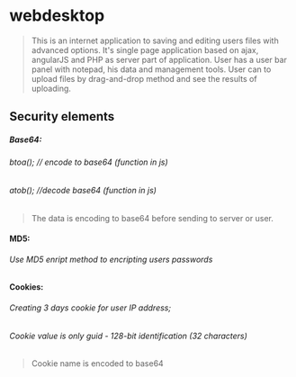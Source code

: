 # webdesktop
> This is an internet application to saving and editing users files with advanced options. It's single page application based on ajax, angularJS and PHP as server part of application.
> User has a user bar panel with notepad, his data and management tools. User can to upload files by drag-and-drop method and see the results of uploading.

## Security elements


##### Base64:
###### btoa(); // encode to base64 (function in js)
###### atob(); //decode base64 (function in js)
> The data is encoding to base64 before sending to server or user.


#### MD5:
###### Use MD5 enript method to encripting users passwords


#### Cookies:
###### Creating 3 days cookie for user IP address; 
###### Cookie value is only guid - 128-bit identification (32 characters)
> Cookie name is encoded to base64
